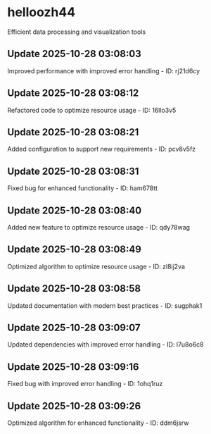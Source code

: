 # helloozh44
Efficient data processing and visualization tools

## Update 2025-10-28 03:08:03
Improved performance with improved error handling - ID: rj21d6cy


## Update 2025-10-28 03:08:12
Refactored code to optimize resource usage - ID: 16llo3v5


## Update 2025-10-28 03:08:21
Added configuration to support new requirements - ID: pcv8v5fz


## Update 2025-10-28 03:08:31
Fixed bug for enhanced functionality - ID: ham678tt


## Update 2025-10-28 03:08:40
Added new feature to optimize resource usage - ID: qdy78wag


## Update 2025-10-28 03:08:49
Optimized algorithm to optimize resource usage - ID: zl8ij2va


## Update 2025-10-28 03:08:58
Updated documentation with modern best practices - ID: sugphak1


## Update 2025-10-28 03:09:07
Updated dependencies with improved error handling - ID: l7u8o6c8


## Update 2025-10-28 03:09:16
Fixed bug with improved error handling - ID: 1ohq1ruz


## Update 2025-10-28 03:09:26
Optimized algorithm for enhanced functionality - ID: ddm6jsrw

